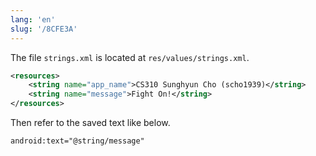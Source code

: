 ```yaml
---
lang: 'en'
slug: '/8CFE3A'
---
```


The file `strings.xml` is located at `res/values/strings.xml`.

```xml
<resources>
    <string name="app_name">CS310 Sunghyun Cho (scho1939)</string>
    <string name="message">Fight On!</string>
</resources>
```

Then refer to the saved text like below.

```xml
android:text="@string/message"
```
